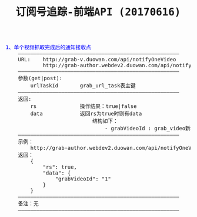 <pre>

<h1><center>订阅号追踪-前端API (20170616)</center></h1>


<font color="blue">1、单个视频抓取完成后的通知接收点</font>
	————————————————————————————————————————————————————
	URL:	http://grab-v.duowan.com/api/notifyOneVideo
            http://grab-author.webdev2.duowan.com/api/notifyOneVideo
	————————————————————————————————————————————————————
	参数(get|post):
		urlTaskId       grab_url_task表主键
	————————————————————————————————————————————————————
	返回: 
		rs              操作结果：true|false
        data            返回rs为true时则有data
                            结构如下：
                                - grabVideoId : grab_video新增记录的主键
	————————————————————————————————————————————————————
	示例：
        http://grab-author.webdev2.duowan.com/api/notifyOneVideo?urlTaskId=1
    返回：
        {
            "rs": true,
            "data": {
                "grabVideoId": "1"
            }
        }
	————————————————————————————————————————————————————
    备注：无
    ————————————————————————————————————————————————————

